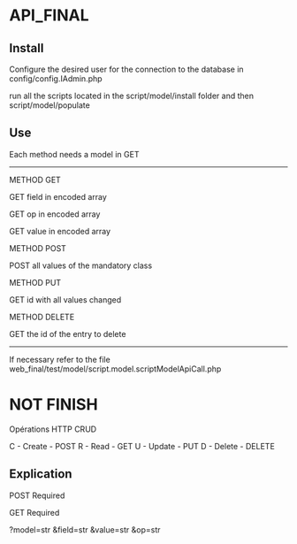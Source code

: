 # API_FINAL

## Install

Configure the desired user for the connection to the database in config/config.IAdmin.php

run all the scripts located in the script/model/install folder and then script/model/populate

## Use

Each method needs a model in GET

---------------------------------------

METHOD GET

GET field in encoded array

GET op in encoded array

GET value in encoded array


METHOD POST

POST all values of the mandatory class

METHOD PUT

GET id with all values changed

METHOD DELETE

GET the id of the entry to delete

-----------------------------------------

If necessary refer to the file web_final/test/model/script.model.scriptModelApiCall.php


# NOT FINISH

Opérations HTTP 
CRUD

C - Create - POST
R - Read - GET
U - Update - PUT
D - Delete - DELETE


## Explication

POST Required


GET Required

?model=str &field=str &value=str &op=str

